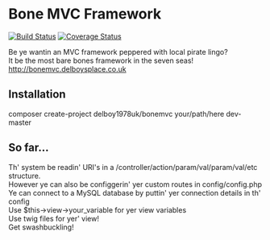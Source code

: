 Bone MVC Framework
==================
[![Build Status](https://travis-ci.org/delboy1978uk/bonemvc.png?branch=master)](https://travis-ci.org/delboy1978uk/bonemvc)
[![Coverage Status](https://img.shields.io/coveralls/delboy1978uk/bonemvc.svg)](https://coveralls.io/r/delboy1978uk/bonemvc)

Be ye wantin an MVC framework peppered with local pirate lingo?<br />
It be the most bare bones framework in the seven seas!<br />
http://bonemvc.delboysplace.co.uk

Installation
------------
composer create-project delboy1978uk/bonemvc your/path/here dev-master<br />

So far...
---------
Th' system be readin' URI's in a /controller/action/param/val/param/val/etc structure.<br />
However ye can also be configgerin' yer custom routes in config/config.php<br />
Ye can connect to a MySQL database by puttin' yer connection details in th' config<br />
Use $this->view->your_variable for yer view variables<br />
Use twig files for yer' view!<br />
Get swashbuckling!<br /> <br />
